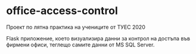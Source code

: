 # office-access-control
Проект по лятна практика на учениците от ТУЕС 2020

Flask приложение, което визуализира данни за контрол на достъпа във фирмени офиси, теглещо самите данни от MS SQL Server.
